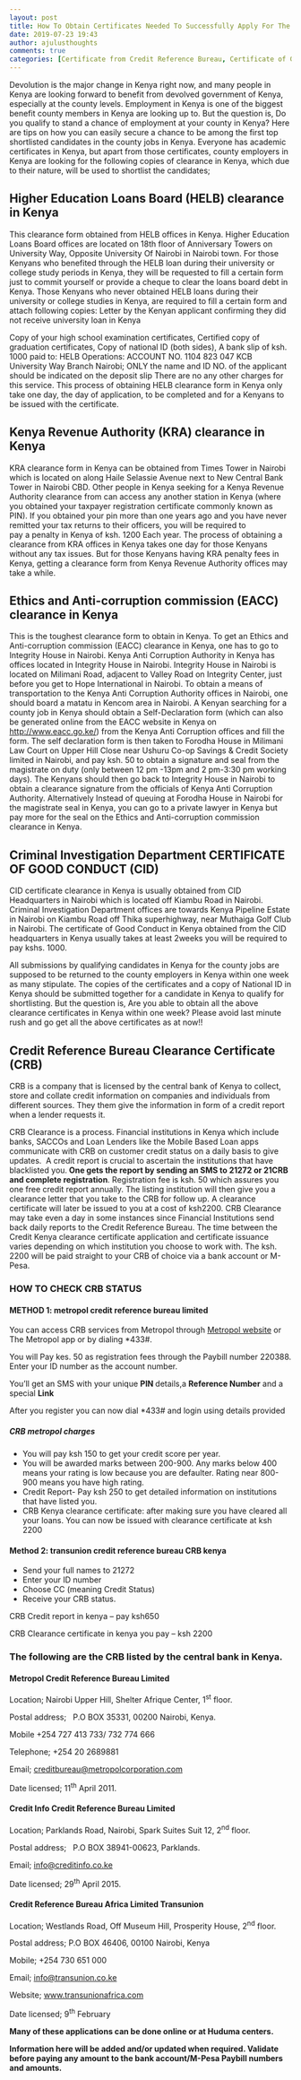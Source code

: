 ```yaml
---
layout: post
title: How To Obtain Certificates Needed To Successfully Apply For The Advertised Jobs In Kenya
date: 2019-07-23 19:43
author: ajulusthoughts
comments: true
categories: [Certificate from Credit Reference Bureau, Certificate of Good Conduct, Certificate of Good Conduct from Criminal Investigation Department (CID), Certificates Needed To Successfully Apply For The Advertised Jobs In Kenya, CID, CID Certificate Of Good Conduct, Criminal Investigation Department, EACC, EACC Clearance, Ethics and Anti-corruption commission (EACC) clearance, Ethics and Anti-corruption Commission clearance Certificate (EACC), Good Conduct, Higher Education Loans Board Clearance, Higher Education Loans Board clearance Certificate(HELB), Kenya Revenue Authority Tax Compliance, Kenya Revenue Authority Tax compliance Certificate (KRA), KRA, KRA Tax Compliance, Tax Compliance, WORK &amp; CAREERS]
---
```

<!-- wp:paragraph -->
<p>Devolution is the major change in Kenya right now, 
and many people in Kenya are looking forward to benefit from devolved 
government of Kenya, especially at the county levels. Employment in 
Kenya is one of the biggest benefit county members in Kenya are looking 
up to. But the question is,&nbsp;Do you qualify to stand a chance of 
employment at your county in Kenya?&nbsp;Here are tips on how you can easily 
secure a chance to be among the first top shortlisted candidates in the 
county jobs in Kenya. Everyone has academic certificates in Kenya, but 
apart from those certificates, county employers in Kenya are looking for
 the following copies of clearance in Kenya, which due to their nature, 
will be used to shortlist the candidates;
</p>
<!-- /wp:paragraph -->

<!-- wp:heading -->
<h2>Higher Education Loans Board (HELB) clearance in Kenya</h2>
<!-- /wp:heading -->

<!-- wp:paragraph -->
<p>This clearance form obtained from HELB offices in Kenya. Higher 
Education Loans Board offices are located on 18th floor of Anniversary 
Towers on University Way, Opposite University Of Nairobi in Nairobi 
town. For those Kenyans who benefited through the HELB loan during their
 university or college study periods in Kenya, they will be requested to
 fill&nbsp;a&nbsp;certain form just to commit yourself or provide a cheque to 
clear the loans board debt in Kenya. Those Kenyans who never obtained 
HELB loans during their university or college studies in Kenya, are 
required to fill&nbsp;a&nbsp;certain form and attach following copies: Letter by 
the Kenyan applicant confirming they did not receive university loan in 
Kenya



</p>
<!-- /wp:paragraph -->

<!-- wp:paragraph -->
<p>Copy of your high school examination certificates,&nbsp;Certified copy
 of graduation certificates,&nbsp;Copy of national ID (both sides),&nbsp;A bank 
slip of ksh. 1000 paid to: HELB Operations: ACCOUNT NO. 1104 823 047 KCB
 University Way Branch Nairobi;&nbsp;ONLY the name and ID NO. of the 
applicant should be indicated on the deposit slip There are no any other
 charges for this service.&nbsp;This process of obtaining HELB clearance form
 in Kenya only take one day, the day of application, to be completed and
 for a Kenyans to be issued with the certificate.
</p>
<!-- /wp:paragraph -->

<!-- wp:heading -->
<h2>Kenya Revenue Authority (KRA) clearance in Kenya</h2>
<!-- /wp:heading -->

<!-- wp:paragraph -->
<p>KRA clearance form in Kenya can be obtained from Times Tower in  Nairobi which is located on along Haile Selassie Avenue next to New  Central Bank Tower in Nairobi CBD. Other people in Kenya seeking for a  Kenya Revenue Authority clearance from can access any another station in  Kenya (where you obtained your taxpayer registration certificate  commonly known as PIN). If you obtained your pin more than one years ago  and you have never remitted your tax returns to their officers, you  will be required to pay&nbsp;a&nbsp;penalty in Kenya of ksh. 1200 Each year. The  process of obtaining a clearance from KRA offices in Kenya takes one day  for those Kenyans without any tax issues. But for those Kenyans having  KRA penalty fees in Kenya, getting a clearance form from Kenya Revenue  Authority offices may take a while. </p>
<!-- /wp:paragraph -->

<!-- wp:heading -->
<h2>Ethics and Anti-corruption commission (EACC) clearance in Kenya</h2>
<!-- /wp:heading -->

<!-- wp:paragraph -->
<p>This is the toughest clearance form to obtain in Kenya. To get an  Ethics and Anti-corruption commission (EACC) clearance in Kenya, one has  to go to Integrity House in Nairobi. Kenya Anti Corruption Authority in  Kenya has offices located in Integrity House in Nairobi. Integrity  House in Nairobi is located on Milimani Road, adjacent to Valley Road on  Integrity Center, just before you get to Hope International in Nairobi.  To obtain a means of transportation to the Kenya Anti Corruption  Authority offices in Nairobi, one should board a matatu in Kencom area  in Nairobi. A Kenyan searching for a county job in Kenya should obtain a  Self-Declaration form (which can also be generated online from the EACC  website in Kenya on <a rel="noreferrer noopener" href="http://www.eacc.go.ke/" target="_blank">http://www.eacc.go.ke/</a>)  from the Kenya Anti Corruption offices and fill the form. The self  declaration form is then taken to Forodha House in Milimani Law Court on  Upper Hill Close near Ushuru Co-op Savings &amp; Credit Society limited  in Nairobi, and pay ksh. 50 to obtain a signature and seal from the  magistrate on duty (only between 12 pm -13pm and 2 pm-3:30 pm working  days). The Kenyans should then go back to Integrity House in Nairobi to  obtain a clearance signature from the officials of Kenya Anti Corruption  Authority. Alternatively Instead of queuing at Forodha House in Nairobi  for the magistrate seal in Kenya, you can go to a private lawyer in  Kenya but pay more for the seal on the Ethics and Anti-corruption  commission clearance in Kenya. </p>
<!-- /wp:paragraph -->

<!-- wp:heading -->
<h2>Criminal Investigation Department CERTIFICATE OF GOOD CONDUCT (CID) </h2>
<!-- /wp:heading -->

<!-- wp:paragraph -->
<p>CID certificate clearance in Kenya is usually obtained from CID 
Headquarters in Nairobi which is located off Kiambu Road in Nairobi. 
Criminal Investigation Department offices are towards Kenya Pipeline 
Estate in Nairobi on Kiambu Road off Thika superhighway, near Muthaiga 
Golf Club in Nairobi. The certificate of Good Conduct in Kenya obtained 
from the CID headquarters in Kenya usually takes at least 2weeks you 
will be required to pay kshs. 1000.&nbsp;
</p>
<!-- /wp:paragraph -->

<!-- wp:paragraph -->
<p>All submissions by qualifying candidates in Kenya for the county  jobs are supposed to be returned to the county employers in Kenya within  one week as many stipulate. The copies of the certificates and a copy  of National ID in Kenya should be submitted together for a candidate in  Kenya to qualify for shortlisting. But the question is, Are you able to  obtain all the above clearance certificates in Kenya within one week?  Please avoid last minute rush and go get all the above certificates as  at now!!</p>
<!-- /wp:paragraph -->

<!-- wp:heading -->
<h2>Credit Reference Bureau Clearance Certificate (CRB)</h2>
<!-- /wp:heading -->

<!-- wp:paragraph -->
<p> CRB is a company that is  licensed by the central bank of Kenya to collect, store and collate  credit information on companies and individuals from different sources. They them give the information in form of a credit report when a lender requests it. </p>
<!-- /wp:paragraph -->

<!-- wp:paragraph -->
<p>CRB Clearance is a process. Financial institutions in Kenya which include banks, SACCOs and Loan Lenders like the Mobile Based Loan apps communicate with CRB on customer credit status on a daily basis to give  updates.  A credit report is crucial to ascertain the institutions that  have blacklisted you.<strong> One gets the report by sending an SMS to 21272 or 21CRB and complete registration</strong>.  Registration fee is ksh. 50 which assures you one free credit report  annually. The listing institution will then give you a clearance letter  that you take to the CRB for follow up. A clearance certificate will  later be issued to you at a cost of ksh2200. CRB Clearance may take even a day in some instances since  Financial Institutions send back daily reports to the Credit Reference  Bureau. The time between the Credit Kenya clearance certificate  application and certificate issuance varies depending on which  institution you choose to work with. The ksh. 2200 will be paid straight  to your CRB of choice via a bank account or M-Pesa.</p>
<!-- /wp:paragraph -->

<!-- wp:heading {"level":3} -->
<h3>HOW TO CHECK CRB STATUS</h3>
<!-- /wp:heading -->

<!-- wp:heading {"level":4} -->
<h4>METHOD 1: metropol credit reference bureau limited</h4>
<!-- /wp:heading -->

<!-- wp:paragraph -->
<p>You can access CRB services from Metropol through <a rel="noreferrer noopener" href="http://metropol.co.ke/" target="_blank">Metropol website</a> or The Metropol app or by dialing *433#.</p>
<!-- /wp:paragraph -->

<!-- wp:paragraph -->
<p>You will Pay kes. 50 as registration fees through the Paybill number 220388. Enter your ID number as the account number.</p>
<!-- /wp:paragraph -->

<!-- wp:paragraph -->
<p>You’ll get an SMS with your unique <strong>PIN </strong>details,a <strong>Reference Number</strong> and a special <strong>Link</strong></p>
<!-- /wp:paragraph -->

<!-- wp:paragraph -->
<p>After you register you can now dial *433# and login using details provided</p>
<!-- /wp:paragraph -->

<!-- wp:heading {"level":5} -->
<h5>CRB metropol charges</h5>
<!-- /wp:heading -->

<!-- wp:list -->
<ul><li>You will pay ksh 150 to get your credit score per year. </li><li>You will be awarded marks between 200-900. Any marks below 400  means your rating is low because you are defaulter. Rating near 800-900  means you have high rating.</li><li>Credit Report- Pay ksh 250 to get detailed information on institutions that have listed you.</li><li>CRB Kenya clearance certificate: after making sure you have cleared  all your loans. You can now be issued with clearance certificate at ksh  2200</li></ul>
<!-- /wp:list -->

<!-- wp:heading {"level":4} -->
<h4>Method 2: transunion credit reference bureau CRB kenya</h4>
<!-- /wp:heading -->

<!-- wp:list -->
<ul><li>Send your full names to 21272</li><li>Enter your ID number</li><li>Choose CC (meaning Credit Status)</li><li>Receive your CRB status.</li></ul>
<!-- /wp:list -->

<!-- wp:paragraph -->
<p>CRB Credit report in kenya – pay ksh650</p>
<!-- /wp:paragraph -->

<!-- wp:paragraph -->
<p>CRB Clearance certificate in kenya you pay – ksh 2200</p>
<!-- /wp:paragraph -->

<!-- wp:heading {"level":3} -->
<h3><strong>The following are the CRB listed by the central bank in Kenya.</strong></h3>
<!-- /wp:heading -->

<!-- wp:heading {"level":4} -->
<h4>Metropol Credit Reference Bureau Limited</h4>
<!-- /wp:heading -->

<!-- wp:paragraph -->
<p>Location; Nairobi Upper Hill, Shelter Afrique Center, 1<sup>st</sup> floor.</p>
<!-- /wp:paragraph -->

<!-- wp:paragraph -->
<p>Postal address; &nbsp; P.O BOX 35331, 00200 Nairobi, Kenya.</p>
<!-- /wp:paragraph -->

<!-- wp:paragraph -->
<p>Mobile +254 727 413 733/ 732 774 666</p>
<!-- /wp:paragraph -->

<!-- wp:paragraph -->
<p>Telephone; +254 20 2689881</p>
<!-- /wp:paragraph -->

<!-- wp:paragraph -->
<p>Email; <a href="mailto:creditbureau@metropolcorporation.com">creditbureau@metropolcorporation.com</a></p>
<!-- /wp:paragraph -->

<!-- wp:paragraph -->
<p>Date licensed; 11<sup>th</sup> April 2011.</p>
<!-- /wp:paragraph -->

<!-- wp:heading {"level":4} -->
<h4>Credit Info Credit Reference Bureau Limited</h4>
<!-- /wp:heading -->

<!-- wp:paragraph -->
<p>Location; Parklands Road, Nairobi, Spark Suites Suit 12, 2<sup>nd</sup> floor.</p>
<!-- /wp:paragraph -->

<!-- wp:paragraph -->
<p>Postal address;   P.O BOX 38941-00623, Parklands.</p>
<!-- /wp:paragraph -->

<!-- wp:paragraph -->
<p>Email; <a href="mailto:info@creditinfo.co.ke">info@creditinfo.co.ke</a></p>
<!-- /wp:paragraph -->

<!-- wp:paragraph -->
<p>Date licensed; 29<sup>th</sup> April 2015.</p>
<!-- /wp:paragraph -->

<!-- wp:heading {"level":4} -->
<h4>Credit Reference Bureau Africa Limited Transunion</h4>
<!-- /wp:heading -->

<!-- wp:paragraph -->
<p>Location; Westlands Road, Off Museum Hill, Prosperity House, 2<sup>nd</sup> floor.</p>
<!-- /wp:paragraph -->

<!-- wp:paragraph -->
<p>Postal address; P.O BOX 46406, 00100 Nairobi, Kenya</p>
<!-- /wp:paragraph -->

<!-- wp:paragraph -->
<p>Mobile; +254 730 651 000</p>
<!-- /wp:paragraph -->

<!-- wp:paragraph -->
<p>Email; <a href="mailto:info@transunion.co.ke">info@transunion.co.ke</a></p>
<!-- /wp:paragraph -->

<!-- wp:paragraph -->
<p>Website; <a href="http://www.transunionafrica.com">www.transunionafrica.com</a></p>
<!-- /wp:paragraph -->

<!-- wp:paragraph -->
<p>Date licensed; 9<sup>th</sup> February</p>
<!-- /wp:paragraph -->

<!-- wp:paragraph -->
<p></p>
<!-- /wp:paragraph -->

<!-- wp:paragraph -->
<p><strong>Many of these applications can be done online or at Huduma centers.</strong></p>
<!-- /wp:paragraph -->

<!-- wp:paragraph {"align":"left"} -->
<p style="text-align:left;"><strong>Information here will be added and/or updated when required. Validate before paying any amount to the bank account/M-Pesa Paybill numbers and amounts.</strong></p>
<!-- /wp:paragraph -->
